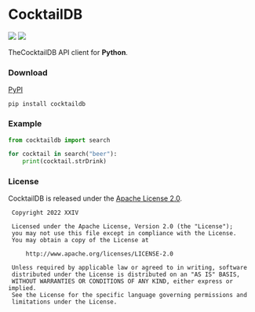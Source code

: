# CocktailDB

[![](https://img.shields.io/github/v/tag/thechampagne/cocktaildb-py?label=version)](https://github.com/thechampagne/cocktaildb-py/releases/latest) [![](https://img.shields.io/github/license/thechampagne/cocktaildb-py)](https://github.com/thechampagne/cocktaildb-py/blob/main/LICENSE)

TheCocktailDB API client for **Python**.

### Download
[PyPI](https://pypi.org/project/cocktaildb/)

```
pip install cocktaildb
```

### Example

```py
from cocktaildb import search

for cocktail in search("beer"):
    print(cocktail.strDrink)
```

### License

CocktailDB is released under the [Apache License 2.0](https://github.com/thechampagne/cocktaildb-py/blob/main/LICENSE).

```
 Copyright 2022 XXIV

 Licensed under the Apache License, Version 2.0 (the "License");
 you may not use this file except in compliance with the License.
 You may obtain a copy of the License at

     http://www.apache.org/licenses/LICENSE-2.0

 Unless required by applicable law or agreed to in writing, software
 distributed under the License is distributed on an "AS IS" BASIS,
 WITHOUT WARRANTIES OR CONDITIONS OF ANY KIND, either express or implied.
 See the License for the specific language governing permissions and
 limitations under the License.
```